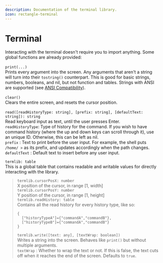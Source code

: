```yaml
---
description: Documentation of the terminal library.
icon: rectangle-terminal
---
```


# Terminal

Interacting with the terminal doesn't require you to import anything. Some global functions are already provided:\
\
`print(...)`\
Prints every argument into the screen. Any arguments that aren't a string will turn into their `tostring()` counterpart. This is good for basic strings, numbers, booleans, and nil, but not function and tables. Strings with ANSI are supported (see [ANSI Compatibility](ansi-compatibility.md)).\
\
`clear()`\
Clears the entire screen, and resets the cursor position.\
\
`read([readHistoryType: string], [prefix: string], [defaultText: string]): string` \
Read keyboard input as text, until the user presses Enter.\
`readHistoryType`: Type of history for the command. If you wish to have command history (where the up and down keys can scroll through it), use an unique ID. Otherwise, this can be left as nil.\
`prefix` : Text to print before the user input. For example, the shell puts `/home/ >` as its prefix, and updates accordingly when the path changes.\
`defaultText` : Default text to insert before any user input.

`termlib: table`\
This is a global table that contains readable and writable values for directly interacting with the library.

> `termlib.cursorPosX: number` \
> X position of the cursor, in range \[1, width]\
> `termlib.cursorPosY: number` \
> Y position of the cursor, in range \[1, height]\
> `termlib.readHistory: table` \
> Contains all the read history for every history type, like so:
>
> ```
> {
>   ["historyTypeA"]={"commandA","commandB"},
>   ["historyTypeB"]={"commandA","commandB"}
> }
> ```
>
> `termlib.write([text: any], [textWrap: boolean])`\
> Writes a string into the screen. Behaves like `print()` but without multiple arguments.\
> `textWrap` : Whether to wrap the text or not. If this is false, the text cuts off when it reaches the end of the screen. Defaults to `true`.

